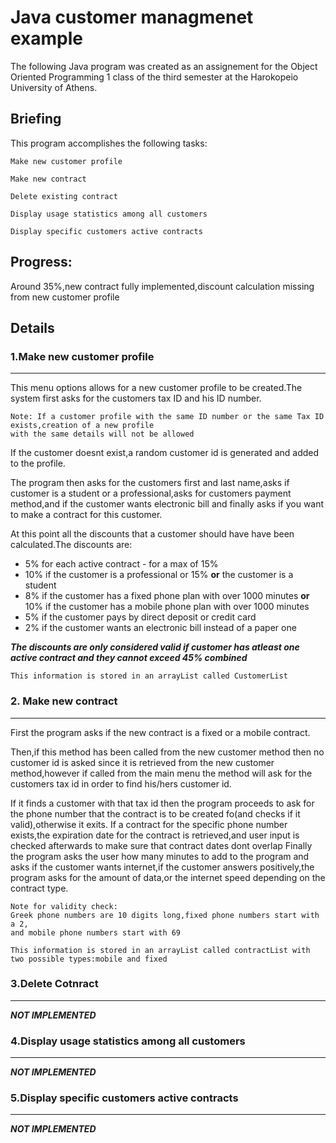 
# Java customer managmenet example

The following Java program was created as an assignement for the Object Oriented Programming 1 class of the third semester at the Harokopeio University of Athens.
## Briefing
This program accomplishes the following tasks:
```
Make new customer profile
```
```
Make new contract
```
```
Delete existing contract
```
```
Display usage statistics among all customers
```
```
Display specific customers active contracts
```

## Progress:
Around 35%,new contract fully implemented,discount calculation missing from new customer profile

## Details
### 1.Make new customer profile
***
This menu options allows for a new customer profile to be created.The system first asks for the customers tax ID and his ID number.
```
Note: If a customer profile with the same ID number or the same Tax ID exists,creation of a new profile
with the same details will not be allowed
```
If the customer doesnt exist,a random customer id is generated and added to the profile.

The program then asks for the customers first and last name,asks if customer is a student or a professional,asks for customers payment method,and if the customer wants electronic bill and finally asks if you want to make a contract for this customer.

At this point all the discounts that a customer should have have been calculated.The discounts are:

* 5% for each active contract - for a max of 15%
* 10% if the customer is a professional or 15% **or** the customer is a student
* 8% if the customer has a fixed phone plan with over 1000 minutes **or** 10% if the customer has a mobile phone plan with over 1000 minutes
* 5% if the customer pays by direct deposit or credit card
* 2% if the customer wants an electronic bill instead of a paper one

***The discounts are only considered valid if customer has atleast one active contract and they cannot exceed 45% combined***
```
This information is stored in an arrayList called CustomerList
```
### 2. Make new contract
***
First the program asks if the new contract is a fixed or a mobile contract.

Then,if this method has been called from the new customer method then no customer id is asked since it is retrieved from the new customer method,however if called from the main menu the method will ask for the customers tax id in order to find his/hers customer id.

If it finds a customer with that tax id then the program proceeds to ask for the phone number that the contract is to be created fo(and checks if it valid),otherwise it exits.
If a contract for the specific phone number exists,the expiration date for the contract is retrieved,and user input is checked afterwards to make sure that contract dates dont overlap
Finally the program asks the user how many minutes to add to the program and asks if the customer wants internet,if the customer answers positively,the program asks for the amount of data,or the internet speed depending on the contract type.

```
Note for validity check:
Greek phone numbers are 10 digits long,fixed phone numbers start with a 2,
and mobile phone numbers start with 69
```

```
This information is stored in an arrayList called contractList with two possible types:mobile and fixed
```

### 3.Delete Cotnract
***
***NOT IMPLEMENTED***

### 4.Display usage statistics among all customers
***
***NOT IMPLEMENTED***

### 5.Display specific customers active contracts
***
***NOT IMPLEMENTED***
